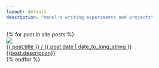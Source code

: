 ```yaml
---
layout: default
description: "manol's writing experiments and projects"
---
```

<div class="post-list">
{% for post in site.posts %}
  <div class="card-post">
    <a href="{{ post.url }}">
        <img src='/assets/images/{{post.image}}'>
        <div class='footer-card'>
        <div class="title-date">
        <span class='title'>
            {{ post.title }}
        </span> 
         / 
        <time datetime="{{ post.date | date: "%Y-%m-%d" }}">
        {{ post.date | date_to_long_string }}
        </time>
        </div>
        <div class='description'>
        {{post.description}}
        </div>
        </div>
    </a>
  </div>
{% endfor %}
</div>